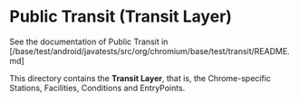 # Public Transit (Transit Layer)

See the documentation of Public Transit in
[/base/test/android/javatests/src/org/chromium/base/test/transit/README.md]

This directory contains the **Transit Layer**, that is, the Chrome-specific
Stations, Facilities, Conditions and EntryPoints.
